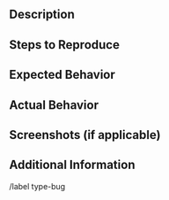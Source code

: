 ## Description
<!-- Provide a more detailed explanation of the issue. -->

## Steps to Reproduce
<!-- List the steps one needs to take to consistently encounter the reported issue -->

## Expected Behavior
<!-- Describe what should happen or what you want to achieve. -->

## Actual Behavior
<!-- Describe what is currently happening. -->

## Screenshots (if applicable)
<!-- Attach or provide links to screenshots if they help explain the issue. -->

## Additional Information
<!-- Add any other context or information about the problem. -->


/label type-bug